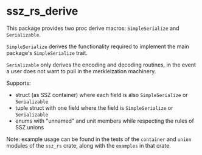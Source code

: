 # ssz_rs_derive

This package provides two proc derive macros: `SimpleSerialize` and `Serializable`.

`SimpleSerialize` derives the functionality required to implement the main package's `SimpleSerialize` trait.

`Serializable` only derives the encoding and decoding routines, in the event a user does not want to pull in the merkleization machinery.

Supports:
- struct (as SSZ container) where each field is also `SimpleSerialize` or `Serializable`
- tuple struct with one field where the field is `SimpleSerialize` or `Serializable`
- enums with "unnamed" and unit members while respecting the rules of SSZ unions

Note: example usage can be found in the tests of the `container` and `union`
modules of the `ssz_rs` crate, along with the `examples` in that crate.
